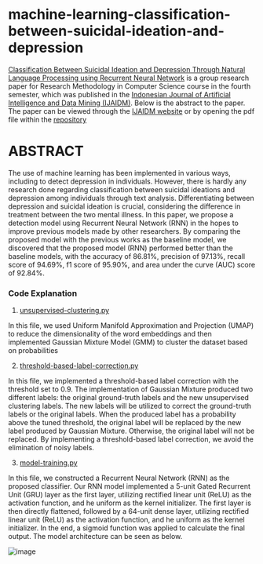 # machine-learning-classification-between-suicidal-ideation-and-depression

[Classification Between Suicidal Ideation and Depression Through Natural Language Processing using Recurrent Neural Network](https://ejournal.uin-suska.ac.id/index.php/IJAIDM/article/view/17485/pdf) is a group research paper for Research Methodology in Computer Science course in the fourth semester, which was published in the [Indonesian Journal of Artificial Intelligence and Data Mining (IJAIDM)](https://ejournal.uin-suska.ac.id/index.php/IJAIDM/index). Below is the abstract to the paper. The paper can be viewed through the [IJAIDM website](https://ejournal.uin-suska.ac.id/index.php/IJAIDM/article/view/17485/pdf) or by opening the pdf file within the [repository](https://github.com/rhe-naldy/machine-learning-classification-between-suicidal-ideation-and-depression/blob/main/17485-63577-1-PB.pdf)

# ABSTRACT
The use of machine learning has been implemented in various ways, including to detect depression in individuals. However, there is hardly any research done regarding classification between suicidal ideations and depression among individuals through text analysis. Differentiating between depression and suicidal ideation is crucial, considering the difference in treatment between the two mental illness. In this paper, we propose a detection model using Recurrent Neural Network (RNN) in the hopes to improve previous models made by other researchers. By comparing the proposed model with the previous works as the baseline model, we discovered that the proposed model (RNN) performed better than the baseline models, with the accuracy of 86.81%, precision of 97.13%, recall score of 94.69%, f1 score of 95.90%, and area under the curve (AUC) score of 92.84%.

### Code Explanation
1. [unsupervised-clustering.py](https://github.com/rhe-naldy/machine-learning-classification-between-suicidal-ideation-and-depression/blob/main/unsupervised-clustering.py)

In this file, we used Uniform Manifold Approximation and Projection (UMAP) to reduce the dimensionality of the word embeddings and then implemented Gaussian Mixture Model (GMM) to cluster the dataset based on probabilities

2. [threshold-based-label-correction.py](https://github.com/rhe-naldy/machine-learning-classification-between-suicidal-ideation-and-depression/blob/main/threshold-based-label-correction.py)

In this file, we implemented a threshold-based label correction with the threshold set to 0.9. The implementation of Gaussian Mixture produced two different labels: the original ground-truth labels and the new unsupervised clustering labels. The new labels will be utilized to correct the ground-truth labels or the original labels. When the produced label has a probability above the tuned threshold, the original label will be replaced by the new label produced by Gaussian Mixture. Otherwise, the original label will not be replaced. By implementing a threshold-based label correction, we avoid the elimination of noisy labels.

3. [model-training.py](https://github.com/rhe-naldy/machine-learning-classification-between-suicidal-ideation-and-depression/blob/main/model-training.py)

In this file, we constructed a Recurrent Neural Network (RNN) as the proposed classifier. Our RNN model implemented a 5-unit Gated Recurrent Unit (GRU) layer as the first layer, utilizing rectified linear unit (ReLU) as the activation function, and he uniform as the kernel initializer. The first layer is then directly flattened, followed by a 64-unit dense layer, utilizing rectified linear unit (ReLU) as the activation function, and he uniform as the kernel initializer. In the end, a sigmoid function was applied to calculate the final output. The model architecture can be seen as below.

![image](https://user-images.githubusercontent.com/45966986/197165614-c9c4dd27-8a0b-4c95-88f0-0089c0480d8e.png)
